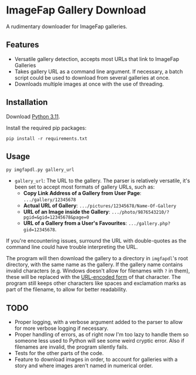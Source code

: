 # ImageFap Gallery Download

A rudimentary downloader for ImageFap galleries. 

## Features
- Versatile gallery detection, accepts most URLs that link to ImageFap Galleries
- Takes gallery URL as a command line argument. If necessary, a batch script could be used to download from several galleries at once.
- Downloads multiple images at once with the use of threading.

## Installation
Download [Python 3.11](https://www.python.org/downloads/).

Install the required pip packages:
```
pip install -r requirements.txt
```

## Usage
```
py imgfapdl.py gallery_url
```

- `gallery_url`: The URL to the gallery. The parser is relatively versatile, it's been set to accept most formats of gallery URLs, such as:
    - **Copy Link Address of a Gallery from User Page**: `.../gallery/12345678`
    - **Actual URL of Gallery**: `.../pictures/12345678/Name-Of-Gallery`
    - **URL of an Image inside the Gallery**: `.../photo/9876543210/?pgid=&gid=12345678&page=0`
    - **URL of a Gallery from a User's Favourites**: `.../gallery.php?gid=12345678`.

If you're encountering issues, surround the URL with double-quotes as the command line could have trouble interpreting the URL.
    
The program will then download the gallery to a directory in `imgfapdl`'s root directory, with the same name as the gallery. If the gallery name contains invalid characters (e.g. Windows doesn't allow for filenames with `?` in them), these will be replaced with the [URL-encoded form](https://en.wikipedia.org/wiki/URL_encoding) of that character. The program still keeps other characters like spaces and exclamation marks as part of the filename, to allow for better readability.

## TODO
- Proper logging, with a verbose argument added to the parser to allow for more verbose logging if necessary.
- Proper handling of errors, as of right now I'm too lazy to handle them so someone less used to Python will see some weird cryptic error. Also if filenames are invalid, the program silently fails.
- Tests for the other parts of the code.
- Feature to download images in order, to account for galleries with a story and where images aren't named in numerical order.
